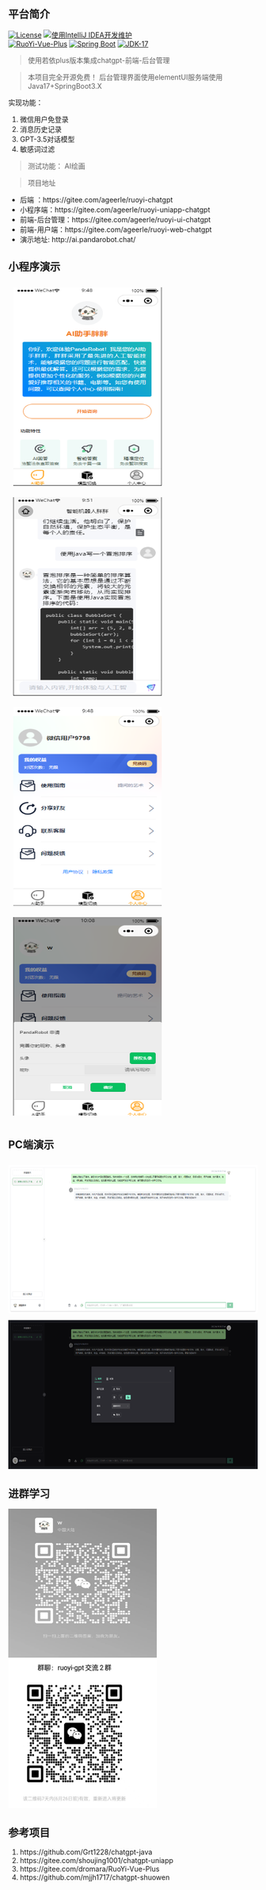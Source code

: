 ## 平台简介
[![License](https://img.shields.io/badge/License-MIT-blue.svg)](https://gitee.com/dromara/RuoYi-Vue-Plus/blob/master/LICENSE)
[![使用IntelliJ IDEA开发维护](https://img.shields.io/badge/IntelliJ%20IDEA-提供支持-blue.svg)](https://www.jetbrains.com/?from=RuoYi-Vue-Plus)
<br>
[![RuoYi-Vue-Plus](https://img.shields.io/badge/RuoYi_Vue_Plus-5.0.0-success.svg)](https://gitee.com/dromara/RuoYi-Vue-Plus)
[![Spring Boot](https://img.shields.io/badge/Spring%20Boot-3.0-blue.svg)]()
[![JDK-17](https://img.shields.io/badge/JDK-17-green.svg)]()

> 使用若依plus版本集成chatgpt-前端-后台管理

> 本项目完全开源免费！
后台管理界面使用elementUI服务端使用Java17+SpringBoot3.X

实现功能：
1. 微信用户免登录
2. 消息历史记录
3. GPT-3.5对话模型
4. 敏感词过滤
>测试功能：
>AI绘画

>项目地址
<ul>
<li>后端 ：https://gitee.com/ageerle/ruoyi-chatgpt</li>
<li>小程序端：https://gitee.com/ageerle/ruoyi-uniapp-chatgpt</li>
<li>前端-后台管理：https://gitee.com/ageerle/ruoyi-ui-chatgpt</li>
<li>前端-用户端：https://gitee.com/ageerle/ruoyi-web-chatgpt</li>
<li>演示地址: http://ai.pandarobot.chat/</li>
</ul>

## 小程序演示

<div>
  <img style="margin:10px" src="./image/03.png" alt="drawing" width="300px" height="400px"/>
  <img style="margin:10px" src="./image/04.png" alt="drawing" width="300px" height="400px"/>
  <img style="margin:10px" src="./image/05.png" alt="drawing" width="300px" height="400px"/>
  <img style="margin:10px" src="./image/06.png" alt="drawing" width="300px" height="400px"/>
</div>

## PC端演示

<div>
  <img style="margin-top:10px" src="./image/07.png" alt="drawing" width="550px" height="300px"/>
  <img style="margin-top:10px" src="./image/08.png" alt="drawing" width="550px" height="300px"/>
</div>

## 进群学习
<div>
  <img src="./image/01.png" alt="drawing" width="300px" height="300px"/>
  <img src="./image/02.png" alt="drawing" width="300px" height="300px"/>
</div>


## 参考项目
<ol>
<li>https://github.com/Grt1228/chatgpt-java</li>
<li>https://gitee.com/shoujing1001/chatgpt-uniapp</li>
<li>https://gitee.com/dromara/RuoYi-Vue-Plus</li>
<li>https://github.com/mjjh1717/chatgpt-shuowen</li>
</ol>



